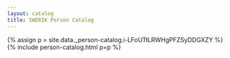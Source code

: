 ```yaml
---
layout: catalog
title: SWERIK Person Catalog
---
```

{% assign p = site.data._person-catalog.i-LFoUTtLRWHgPFZSyDDGXZY %}
{% include person-catalog.html p=p %}


